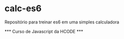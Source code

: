 # calc-es6
Repositório para treinar es6 em uma simples calculadora

*** Curso de Javascript da HCODE ***
